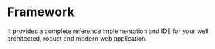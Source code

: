 # Framework
It provides a complete reference implementation and IDE for your well architected, robust and modern web application.
